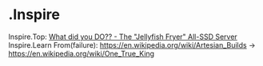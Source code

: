 # .Inspire
Inspire.Top: [What did you DO?? - The "Jellyfish Fryer" All-SSD Server](https://youtu.be/zeAce9pofvk) Inspire.Learn From(failure): https://en.wikipedia.org/wiki/Artesian_Builds -> https://en.wikipedia.org/wiki/One_True_King
